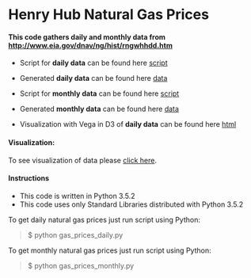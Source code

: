 # Henry Hub Natural Gas Prices

#### This code gathers daily and monthly data from http://www.eia.gov/dnav/ng/hist/rngwhhdd.htm

* Script for **daily data** can be found here [script](/gas_prices_daily.py)

* Generated **daily data** can be found here [data](/data_daily.csv)

* Script for **monthly data** can be found here [script](/gas_prices_monthly.py)

* Generated **monthly data** can be found here [data](/data_monthly.csv)

* Visualization with Vega in D3 of **daily data** can be found here [html](/graph_of_daily_prices.html)

#### Visualization:

To see visualization of data please [click here](https://anuveyatsu.github.io/atomatic_task/).


#### Instructions

- This code is written in Python 3.5.2
- This code uses only Standard Libraries distributed with Python 3.5.2

To get daily natural gas prices just run script using Python:
> $ python gas_prices_daily.py

To get monthly natural gas prices just run script using Python:
> $ python gas_prices_monthly.py
